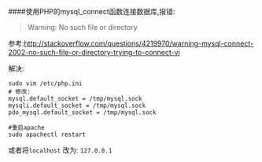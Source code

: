 
####使用PHP的mysql_connect函数连接数据库,报错:
>Warning: No such file or directory 

参考:http://stackoverflow.com/questions/4219970/warning-mysql-connect-2002-no-such-file-or-directory-trying-to-connect-vi

解决:
```
sudo vim /etc/php.ini
# 修改:
mysql.default_socket = /tmp/mysql.sock
mysqli.default_socket = /tmp/mysql.sock
pdo_mysql.default_socket = /tmp/mysql.sock

#重启apache
sudo apachectl restart
```

或者将`localhost` 改为: `127.0.0.1`

